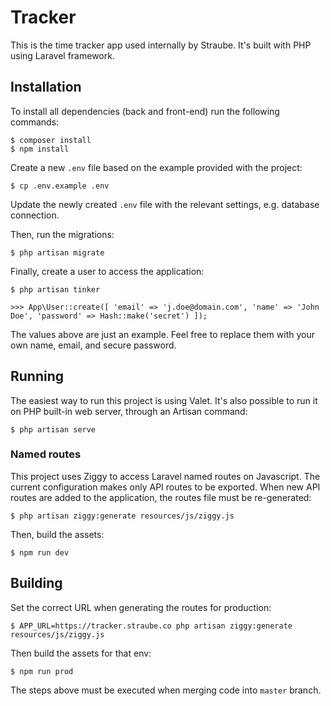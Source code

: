 # Tracker

This is the time tracker app used internally by Straube. It's built with PHP
using Laravel framework.

## Installation

To install all dependencies (back and front-end) run the following commands:

```
$ composer install
$ npm install
```

Create a new `.env` file based on the example provided with the project:

```
$ cp .env.example .env
```

Update the newly created `.env` file with the relevant settings, e.g. database
connection.

Then, run the migrations:

```
$ php artisan migrate
```

Finally, create a user to access the application:

```
$ php artisan tinker

>>> App\User::create([ 'email' => 'j.doe@domain.com', 'name' => 'John Doe', 'password' => Hash::make('secret') ]);
```

The values above are just an example. Feel free to replace them with your own
name, email, and secure password.

## Running

The easiest way to run this project is using Valet. It's also possible to run it
on PHP built-in web server, through an Artisan command:

```
$ php artisan serve
```

### Named routes

This project uses Ziggy to access Laravel named routes on Javascript. The
current configuration makes only API routes to be exported. When new API routes
are added to the application, the routes file must be re-generated:

```
$ php artisan ziggy:generate resources/js/ziggy.js
```

Then, build the assets:

```
$ npm run dev
```

## Building

Set the correct URL when generating the routes for production:

```
$ APP_URL=https://tracker.straube.co php artisan ziggy:generate resources/js/ziggy.js
```

Then build the assets for that env:

```
$ npm run prod
```

The steps above must be executed when merging code into `master` branch.
